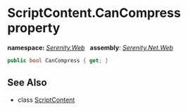 # ScriptContent.CanCompress property
**namespace:** *[Serenity.Web](../../README.md#serenity.web-namespace)*   **assembly**: *[Serenity.Net.Web](../../README.md)*

```csharp
public bool CanCompress { get; }
```

## See Also

* class [ScriptContent](../ScriptContent.md)